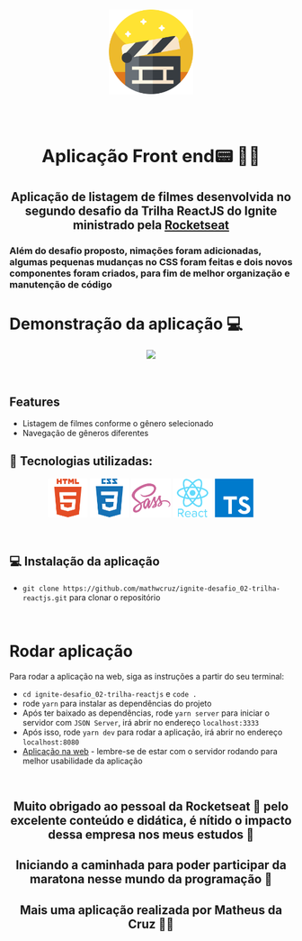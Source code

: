 <h1 align="center">
  <img src="./public/favicon.svg" alt="Logo do WatchMe" width="150">
</h1>

<br>

## **<h2 align="center">Aplicação Front end📟 👨‍💻</h2>**

## <p><h2 align="center">Aplicação de listagem de filmes desenvolvida no segundo desafio da Trilha ReactJS do Ignite ministrado pela [Rocketseat](https://app.rocketseat.com.br/dashboard)</h2> </p>

<h3>Além do desafio proposto, nimações foram adicionadas, algumas pequenas mudanças no CSS foram feitas e dois novos componentes foram criados, para fim de melhor organização e manutenção de código</h3>

# **Demonstração da aplicação** 💻

<p align="center">
  <img src="./.github/demonstration.gif" width="1400px"/>
</p>

<br>

## Features
- Listagem de filmes conforme o gênero selecionado
- Navegação de gêneros diferentes

## 🚀 Tecnologias utilizadas:

<p align="center">
<img src="https://github.com/devicons/devicon/blob/master/icons/html5/html5-plain-wordmark.svg" alt="html5"  width="70" height="70"/>
<img src="https://github.com/devicons/devicon/blob/master/icons/css3/css3-plain-wordmark.svg" alt="css3" width="70" height="70"/>
<img src="https://github.com/devicons/devicon/blob/master/icons/sass/sass-original.svg" alt="sass" width="70" height="70"/>
<img src="https://github.com/devicons/devicon/blob/master/icons/react/react-original-wordmark.svg" alt="react" width="70" height="70"/>
<img src="https://github.com/devicons/devicon/blob/master/icons/typescript/typescript-original.svg" alt="typescript" width="70" height="70"/>

</p>

<br>

## 💻 Instalação da aplicação
- `git clone https://github.com/mathwcruz/ignite-desafio_02-trilha-reactjs.git` para clonar o repositório

<br>

# Rodar aplicação
Para rodar a aplicação na web, siga as instruções a partir do seu terminal:
- `cd ignite-desafio_02-trilha-reactjs` e `code .`
- rode `yarn` para instalar as dependências do projeto
- Após ter baixado as dependências, rode `yarn server` para iniciar o servidor com `JSON Server`, irá abrir no endereço `localhost:3333`
- Após isso, rode `yarn dev` para rodar a aplicação, irá abrir no endereço `localhost:8080`
- [Aplicação na web](https://ignite-whatch-me-matheus-da-cruz.netlify.app/) - lembre-se de estar com o servidor rodando para melhor usabilidade da aplicação

<br>

## **<p align="center">Muito obrigado ao pessoal da Rocketseat 🚀 pelo excelente conteúdo e didática, é nítido o impacto dessa empresa nos meus estudos 🙂</p>**

## **<p align="center">Iniciando a caminhada para poder participar da maratona nesse mundo da programação 🏃‍</p>**

### <p> <h2 align="center"> Mais uma aplicação realizada por Matheus da Cruz 👨‍💻 </h2> </p>
